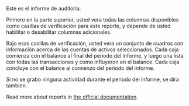 Este es el informe de auditoria.

Primero en la parte superior, usted vera todas las columnas disponibles como casillas de verificación para este reporte, y depende de usted habilitar o desabilitar columnas adicionales.

Bajo esas casillas de verificación, usted vera un conjunto de cuadros con información acerca de las cuentas de activos seleccionados. Cada caja comienza con el balance al final del periodo del informe, y luego una lista con todas las transacciones y como influyeron en el balance. Cada caja concluye con el balance al comienzo del periodo del informe.

Si no se grabo ninguna actividad durante el periodo del informe, se dira tambien.

Read more about reports in [the official documentation](https://firefly-iii.readthedocs.io/en/latest/advanced/reports.html).